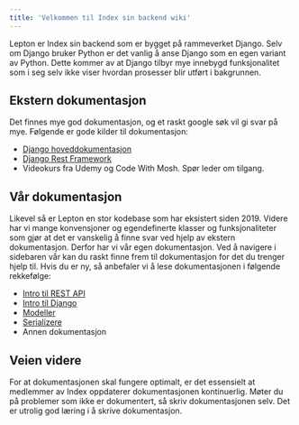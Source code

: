 ```yaml
---
title: 'Velkommen til Index sin backend wiki'
---
```


Lepton er Index sin backend som er bygget på rammeverket Django. Selv om Django bruker Python er det vanlig å anse Django som en egen variant av Python. Dette kommer av at Django tilbyr mye innebygd funksjonalitet som i seg selv ikke viser hvordan prosesser blir utført i bakgrunnen.

## Ekstern dokumentasjon

Det finnes mye god dokumentasjon, og et raskt google søk vil gi svar på mye. Følgende er gode kilder til dokumentasjon:

- [Django hoveddokumentasjon](https://www.djangoproject.com/)
- [Django Rest Framework](https://www.django-rest-framework.org/)
- Videokurs fra Udemy og Code With Mosh. Spør leder om tilgang.

## Vår dokumentasjon

Likevel så er Lepton en stor kodebase som har eksistert siden 2019. Videre har vi mange konvensjoner og egendefinerte klasser og funksjonaliteter som gjør at det er vanskelig å finne svar ved hjelp av ekstern dokumentasjon. Derfor har vi vår egen dokumentasjon. Ved å navigere i sidebaren vår kan du raskt finne frem til dokumentasjon for det du trenger hjelp til. Hvis du er ny, så anbefaler vi å lese dokumentasjonen i følgende rekkefølge:

- [Intro til REST API](https://codex.tihlde.org/lepton/wiki/introduction/restApi)
- [Intro til Django](https://codex.tihlde.org/lepton/wiki/introduction/django)
- [Modeller](https://codex.tihlde.org/lepton/wiki/core/models)
- [Serializere](https://codex.tihlde.org/lepton/wiki/core/serializers)
- Annen dokumentasjon

## Veien videre

For at dokumentasjonen skal fungere optimalt, er det essensielt at medlemmer av Index oppdaterer dokumentasjonen kontinuerlig. Møter du på problemer som ikke er dokumentert, så skriv dokumentasjonen selv. Det er utrolig god læring i å skrive dokumentasjon.

